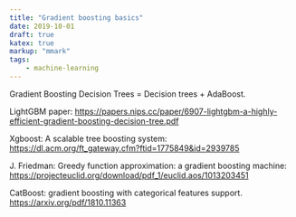 ```yaml
---
title: "Gradient boosting basics"
date: 2019-10-01
draft: true
katex: true
markup: "mmark"
tags:
    - machine-learning
---
```



Gradient Boosting Decision Trees = Decision trees + AdaBoost.

LightGBM paper: https://papers.nips.cc/paper/6907-lightgbm-a-highly-efficient-gradient-boosting-decision-tree.pdf

Xgboost: A scalable tree boosting system: https://dl.acm.org/ft_gateway.cfm?ftid=1775849&id=2939785


J. Friedman: Greedy function approximation: a gradient boosting machine: https://projecteuclid.org/download/pdf_1/euclid.aos/1013203451

CatBoost: gradient boosting with categorical features support. https://arxiv.org/pdf/1810.11363
